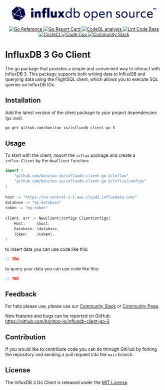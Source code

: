 <p align="center">
    <img src="influxdb-logo.jpg" alt="InfluxDB logo">
</p>
<p align="center">
    <a href="https://pkg.go.dev/github.com/bonitoo-io/influxdb-client-go-3">
        <img src="https://pkg.go.dev/badge/github.com/bonitoo-io/influxdb-client-go-3.svg" alt="Go Reference">
    </a>
    <a href="https://goreportcard.com/report/github.com/bonitoo-io/influxdb-client-go-3">
        <img src="https://goreportcard.com/badge/github.com/bonitoo-io/influxdb-client-go-3" alt="Go Report Card">
    </a>
    <a href="https://github.com/bonitoo-io/influxdb-client-go-3/actions/workflows/codeql-analysis.yml">
        <img src="https://github.com/bonitoo-io/influxdb-client-go-3/actions/workflows/codeql-analysis.yml/badge.svg?branch=main" alt="CodeQL analysis">
    </a>
    <a href="https://github.com/bonitoo-io/influxdb-client-go-3/actions/workflows/linter.yml">
        <img src="https://github.com/bonitoo-io/influxdb-client-go-3/actions/workflows/linter.yml/badge.svg" alt="Lint Code Base">
    </a>
    <a href="https://dl.circleci.com/status-badge/redirect/gh/bonitoo-io/influxdb-client-go-3/tree/main">
        <img src="https://dl.circleci.com/status-badge/img/gh/bonitoo-io/influxdb-client-go-3/tree/main.svg?style=svg" alt="CircleCI">
    </a>
    <a href="https://codecov.io/gh/bonitoo-io/influxdb-client-go-3" > 
        <img src="https://codecov.io/gh/bonitoo-io/influxdb-client-go-3/branch/main/graph/badge.svg" alt="Code Cov"/> 
    </a>
    <a href="https://app.slack.com/huddle/TH8RGQX5Z/C02UDUPLQKA">
        <img src="https://img.shields.io/badge/slack-join_chat-white.svg?logo=slack&style=social" alt="Community Slack">
    </a>
</p>

# InfluxDB 3 Go Client

The go package that provides a simple and convenient way to interact with InfluxDB 3.
This package supports both writing data to InfluxDB and querying data using the FlightSQL client,
which allows you to execute SQL queries on InfluxDB IOx.

## Installation

Add the latest version of the client package to your project dependencies (`go.mod`).

```sh
go get github.com/bonitoo-io/influxdb-client-go-3
```

## Usage

To start with the client, import the `influx` package and create a `influx.Client` by the `NewClient` function:

```go
import (
    "github.com/bonitoo-io/influxdb-client-go-3/influx"
    "github.com/bonitoo-io/influxdb-client-go-3/influx/configs"
)

host := "https://eu-central-1-1.aws.cloud2.influxdata.com/"
database := "my-database"
token := "my-token"

client, err := NewClient(configs.ClientConfigs{
    Host:     &host,
    Database: &database,
    Token:    &token},
)
```

to insert data you can use code like this:

```go
// TBD
```

to query your data you can use code like this:

```go
// TBD
```

## Feedback

For help please use, please use our [Community Slack](https://app.slack.com/huddle/TH8RGQX5Z/C02UDUPLQKA)
or [Community Page](https://community.influxdata.com/).

New features and bugs can be reported on GitHub: <https://github.com/bonitoo-io/influxdb-client-go-3>

## Contribution

If you would like to contribute code you can do through GitHub by forking the repository and sending a pull request into
the `main` branch.

## License

The InfluxDB 3 Go Client is released under the [MIT License](https://opensource.org/licenses/MIT).

